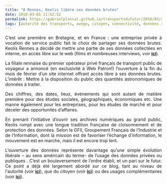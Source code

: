 ```yaml
---
title: "A Rennes, Keolis libère ses données brutes"
date: 2010-03-01 11:52:52
permalink: https://gabrielplassat.github.io/transportsdufutur/2010/03/a-rennes-keolis-libere-ses-donnees-brutes.html
tags: [autorité des transports, avego, citoyen, connectivité, données réelles, internet, open source, partage de données]
---
```


<p style="text-align: justify">C’est une première en Bretagne, et en France : une entreprise privée à vocation de service public fait le choix de partager ses données brutes. Keolis Rennes a décidé de mettre une partie de ses données collectées en interne, en accès libre sur le web (films et nombreuses interviews, voir <a href="http://www.web-patron.com/2010/02/11/keolis-ouvre-ses-donnees/" target="_blank"><strong>ici</strong></a>).</p> <p style="text-align: justify">La filiale rennaise du premier opérateur privé français de transport public de voyageur a annoncé (en exclusivité à Web Patron!)<em> </em>l’ouverture à la fin du mois de février d’un site internet offrant accès libre à ses données brutes. L’intérêt : Mettre à la disposition du public des quantités astronomiques de données à traiter.</p> <p style="text-align: justify"> </p>  <!--more-->  <p style="text-align: justify">Des chiffres, des dates, lieux, évènements qui sont autant de matière première pour des études sociales, géographiques, économiques etc. Une manne également pour les entreprises, pour les études de marché et pour déceler des opportunités d’affaires.</p> <p style="text-align: justify">En prenant l’initiative d’ouvrir ses archives numériques au grand public, Keolis rompt avec une longue tradition française de cloisonnement et de protection des données. Selon le GFII, Groupement Français de l’Industrie et de l’Information, dont la mission est de favoriser l’échange d’information, le mouvement est en marche, mais il est encore trop lent.</p> <p style="text-align: justify">L’ouverture des données représente davantage qu’une simple évolution libérale – au sens américain du terme- de l’usage des données privées ou publiques . C’est un bouleversement de l’ordre établi, et un pari sur le futur. Ce point a déjà été largement abordé sur ce blog, tant au niveau de l'autorité (voir <strong><span style="text-decoration: underline"><a href="https://gabrielplassat.github.io/transportsdufutur/2010/01/open-air-government.html" target="_blank">ici</a></span></strong>), que du citoyen (voir <strong><span style="text-decoration: underline"><a href="https://gabrielplassat.github.io/transportsdufutur/2010/01/code-for-america-connecting-city-and-web-20-talent.html" target="_blank">ici</a></span></strong>) ou des usages complémentaires (voir <strong><span style="text-decoration: underline"><a href="https://gabrielplassat.github.io/transportsdufutur/2010/02/avego-realtime-ridesharing-for-the-iphone-generation.html" target="_blank">ici</a></span></strong>).</p>
